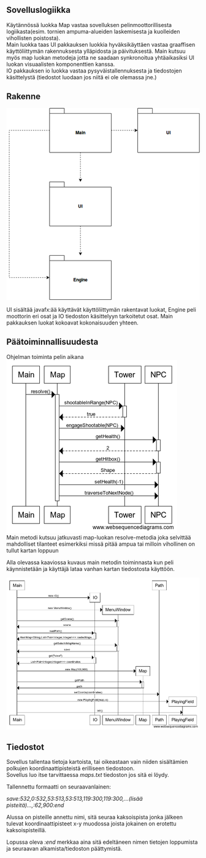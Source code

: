 ## Sovelluslogiikka
Käytännössä luokka Map vastaa sovelluksen pelinmoottorillisesta logiikasta(esim. tornien ampuma-alueiden laskemisesta ja kuolleiden vihollisten poistosta).  
Main luokka taas UI pakkauksen luokkia hyväksikäyttäen vastaa graaffisen käyttöliittymän rakennuksesta ylläpidosta ja päivituksestä. Main kutsuu myös map luokan metodeja jotta ne saadaan synkronoitua yhtäaikasiksi UI luokan visuaalisten komponenttien kanssa.  
IO pakkauksen io luokka vastaa pysyväistallennuksesta ja tiedostojen käsittelystä (tiedostot luodaan jos niitä ei ole olemassa jne.)
  
    
  
## Rakenne  
![Pakkauskuva](https://github.com/jjjjm/otm-harjoitustyo/blob/master/dokumentaatio/kuvat/pakkausdiagrammi.png)  
  
UI sisältää javafx:ää käyttävät käyttöliittymän rakentavat luokat, Engine peli moottorin eri osat ja IO tiedoston käsittelyyn tarkoitetut osat. Main pakkauksen luokat kokoavat kokonaisuuden yhteen. 
  
## Päätoiminnallisuudesta  
Ohjelman toiminta pelin aikana  
![Sekvenssikuva](https://github.com/jjjjm/otm-harjoitustyo/blob/master/dokumentaatio/kuvat/sekvenssikaavio.png)  
Main metodi kutsuu jatkuvasti map-luokan resolve-metodia joka selvittää mahdolliset tilanteet esimerkiksi missä pitää ampua tai milloin vihollinen on tullut kartan loppuun  
  
Alla olevassa kaaviossa kuvaus main metodin toiminnasta kun peli käynnistetään ja käyttäjä lataa vanhan kartan tiedostosta käyttöön.
  
![sekvenssi2](https://github.com/jjjjm/otm-harjoitustyo/blob/master/dokumentaatio/kuvat/sekvenssi2.png)
  
  

## Tiedostot  
Sovellus tallentaa tietoja kartoista, tai oikeastaan vain niiden sisältämien polkujen koordinaattipisteistä erilliseen tiedostoon.  
Sovellus luo itse tarvittaessa *maps.txt* tiedoston jos sitä ei löydy.  
  
Tallennettu formaatti on seuraavanlainen:  
  
_save:532,0:532,53:513,53:513,119:300,119:300,...(lisää pisteitä)...,:62,900:end_  
  
Alussa on pisteille annettu nimi, sitä seuraa kaksoispista jonka jälkeen tulevat koordinaattipisteet x-y muodossa joista jokainen on erotettu kaksoispisteillä.   
  
Lopussa oleva _:end_ merkkaa aina sitä edeltäneen nimen tietojen loppumista ja seuraavan alkamista/tiedoston päättymistä.
